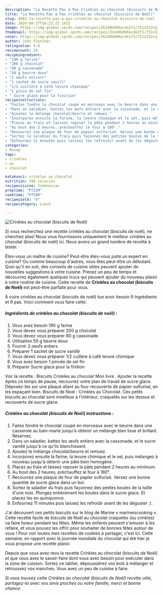 ```yaml
---
description: "La Recette Pas à Pas Crinkles au chocolat (biscuits de Noël)"
title: "La Recette Pas à Pas Crinkles au chocolat (biscuits de Noël)"
slug: 4683-la-recette-pas-a-pas-crinkles-au-chocolat-biscuits-de-noel
date: 2020-08-27T16:23:25.143Z
image: https://img-global.cpcdn.com/recipes/2b240b898acde1f1/751x532cq70/crinkles-au-chocolat-biscuits-de-noel-photo-principale-de-la-recette.jpg
thumbnail: https://img-global.cpcdn.com/recipes/2b240b898acde1f1/751x532cq70/crinkles-au-chocolat-biscuits-de-noel-photo-principale-de-la-recette.jpg
cover: https://img-global.cpcdn.com/recipes/2b240b898acde1f1/751x532cq70/crinkles-au-chocolat-biscuits-de-noel-photo-principale-de-la-recette.jpg
author: John Fletcher
ratingvalue: 4.6
reviewcount: 14
recipeingredient:
- "190 g farine"
- "200 g chocolat"
- "80 g cassonade"
- "50 g beurre doux"
- "2 oeufs entiers"
- "1 sachet de sucre vanill"
- "1/2 cuillère à café levure chimique"
- "1 pince de sel fin"
- " Sucre glace pour la finition"
recipeinstructions:
- "Faites fondre le chocolat coupé en morceaux avec le beurre dans une casserole au bain-marie jusqu&#39;à obtenir un mélange bien lisse et brillant. Réservez."
- "Dans un saladier, battez les œufs entiers avec la cassonade, et le sucre vanillé jusqu&#39;à ce qu&#39;ils blanchissent."
- "Ajoutez le mélange chocolat/beurre et remuez."
- "Incorporez ensuite la farine, la levure chimique et le sel, puis mélangez à nouveau jusqu&#39;à obtenir une pâte bien homogène."
- "Placez au frais et laissez reposer la pâte pendant 2 heures au minimum."
- "Au bout des 2 heures, préchauffez le four à 180°."
- "Recouvrez une plaque de four de papier sulfurisé. Versez une bonne quantité de sucre glace dans un bol."
- "Sortez le saladier du frais puis façonnez des petites boules de la taille d&#39;une noix. Plongez entièrement les boules dans le sucre glace. Et placez les en quinquonce."
- "Enfournez 11 minutes puis laissez les refroidir avant de les déguster :)."
categories:
- Resep
tags:
- crinkles
- au
- chocolat

katakunci: crinkles au chocolat 
nutrition: 296 calories
recipecuisine: Indonesian
preptime: "PT22M"
cooktime: "PT58M"
recipeyield: "4"
recipecategory: Lunch

---
```



![Crinkles au chocolat (biscuits de Noël)](https://img-global.cpcdn.com/recipes/2b240b898acde1f1/751x532cq70/crinkles-au-chocolat-biscuits-de-noel-photo-principale-de-la-recette.jpg)

Si vous recherchez une recette crinkles au chocolat (biscuits de noël), ne cherchez plus! Nous vous fournissons uniquement le meilleur crinkles au chocolat (biscuits de noël) ici. Nous avons un grand nombre de recette à tester.

Êtes-vous un maître de cuisine? Peut-être êtes-vous juste un expert en cuisine? Ou comme beaucoup d'autres, vous êtes peut-être un débutant. Quoi qu'il en soit, des conseils de cuisine utiles peuvent ajouter de nouvelles suggestions à votre cuisine. Prenez un peu de temps et découvrez également quelques trucs qui peuvent ajouter du nouveau plaisir à votre routine de cuisine. Cette recette de <strong> Crinkles au chocolat (biscuits de Noël) </strong> est peut-être parfaite pour vous.

<!--inarticleads1-->

À cuire crinkles au chocolat (biscuits de noël) tue avoir besoin 9 Ingrédients et 9 pas. Voici comment vous faire cette.

##### Ingrédients de crinkles au chocolat (biscuits de noël) :

1. Vous avez besoin 190 g farine
1. Vous devez vous préparer 200 g chocolat
1. Vous devez vous préparer 80 g cassonade
1. Utilisation 50 g beurre doux
1. Fournir 2 oeufs entiers
1. Préparer 1 sachet de sucre vanillé
1. Vous devez vous préparer 1/2 cuillère à café levure chimique
1. Vous avez besoin 1 pincée de sel fin
1. Préparer  Sucre glace pour la finition


Voir la recette : Biscuits Crinkles au chocolat Mon livre : Ajouter la recette Après ce temps de pause, recouvrez votre plan de travail de sucre glace. Déposez-les sur une plaque allant au four recouverte de papier sulfurisé, en les espaçant bien. Biscuits de Noel : Crinkles au Chocolat. Ces petits biscuits au chocolat sont moelleux à l&#39;intérieur, craquelés sur les dessus et recouverts de sucre glace. 

<!--inarticleads2-->

##### Crinkles au chocolat (biscuits de Noël) instructions :

1. Faites fondre le chocolat coupé en morceaux avec le beurre dans une casserole au bain-marie jusqu&#39;à obtenir un mélange bien lisse et brillant. Réservez.
1. Dans un saladier, battez les œufs entiers avec la cassonade, et le sucre vanillé jusqu&#39;à ce qu&#39;ils blanchissent.
1. Ajoutez le mélange chocolat/beurre et remuez.
1. Incorporez ensuite la farine, la levure chimique et le sel, puis mélangez à nouveau jusqu&#39;à obtenir une pâte bien homogène.
1. Placez au frais et laissez reposer la pâte pendant 2 heures au minimum.
1. Au bout des 2 heures, préchauffez le four à 180°.
1. Recouvrez une plaque de four de papier sulfurisé. Versez une bonne quantité de sucre glace dans un bol.
1. Sortez le saladier du frais puis façonnez des petites boules de la taille d&#39;une noix. Plongez entièrement les boules dans le sucre glace. Et placez les en quinquonce.
1. Enfournez 11 minutes puis laissez les refroidir avant de les déguster :).


J&#39;ai découvert ces petits biscuits sur le blog de Marine » marineiscooking «. Cette recette facile de biscuits de Noël au chocolat craquelés (ou crinkles) va faire fureur pendant les fêtes. Même les enfants peuvent s&#39;amuser à les refaire, et vous pouvez les offrir pour souhaiter de bonnes fêtes autour de vous ! Pour voir toutes mes recettes de cookies à partager, c&#39;est ici. Cette semaine, en rapport avec la journée mondiale du chocolat qui été hier je vous propose une recette plaisir. 

<!--inarticleads1-->

<p>
Depuis que vous avez revu la recette Crinkles au chocolat (biscuits de Noël) et que vous avez le savoir-faire dont vous avez besoin pour exécuter dans la zone de cuisson. Sortez ce tablier, dépoussiérez vos bols à mélanger et retroussez vos manches. Vous avez un peu de cuisine à faire.
</p>

<p>
<i>Si vous trouvez cette Crinkles au chocolat (biscuits de Noël) recette utile, partagez-la avec vos amis proches ou votre famille, merci et bonne chance.</i>
</p>
